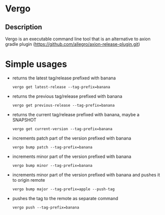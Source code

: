 # Vergo

## Description

Vergo is an executable command line tool that is an alternative to axion gradle plugin 
(https://github.com/allegro/axion-release-plugin.git)

# Simple usages

* returns the latest tag/release prefixed with banana

  `vergo get latest-release --tag-prefix=banana`

* returns the previous tag/release prefixed with banana

  `vergo get previous-release --tag-prefix=banana`

* returns the current tag/release prefixed with banana, maybe a SNAPSHOT

  `vergo get current-version --tag-prefix=banana`

* increments patch part of the version prefixed with banana

  `vergo bump patch --tag-prefix=banana`

* increments minor part of the version prefixed with banana

  `vergo bump minor --tag-prefix=banana`

* increments minor part of the version prefixed with banana and pushes it to origin remote

  `vergo bump major --tag-prefix=apple --push-tag`

* pushes the tag to the remote as separate command

  `vergo push --tag-prefix=banana`